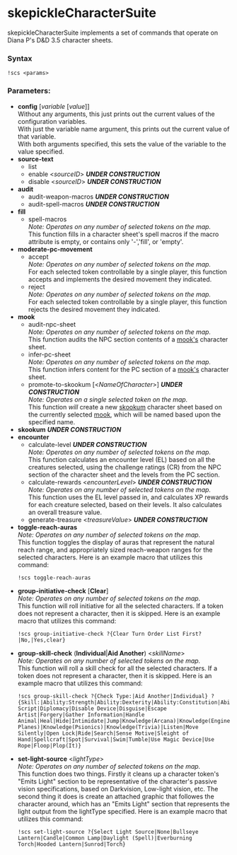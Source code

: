 # skepickleCharacterSuite

skepickleCharacterSuite implements a set of commands that operate on Diana P's D&D 3.5 character sheets.

### Syntax

```!scs <params>```

### Parameters:

* **config** [_variable_ [_value_]]  
    Without any arguments, this just prints out the current values of the configuration variables.  
    With just the variable name argument, this prints out the current value of that variable.  
    With both arguments specified, this sets the value of the variable to the value specified.
* **source-text**
  * list
  * enable <_sourceID_> **_UNDER CONSTRUCTION_**
  * disable <_sourceID_> **_UNDER CONSTRUCTION_**
* **audit**
  * audit-weapon-macros **_UNDER CONSTRUCTION_**
  * audit-spell-macros **_UNDER CONSTRUCTION_**
* **fill**
  * spell-macros  
    _Note: Operates on any number of selected tokens on the map._  
    This function fills in a character sheet's spell macros if the macro attribute is empty, or contains only '-','fill', or 'empty'.
* **moderate-pc-movement**
  * accept  
    _Note: Operates on any number of selected tokens on the map._  
    For each selected token controllable by a single player, this function accepts and implements the desired movement they indicated.
  * reject  
    _Note: Operates on any number of selected tokens on the map._  
    For each selected token controllable by a single player, this function rejects the desired movement they indicated.
* **mook**
  * audit-npc-sheet  
    _Note: Operates on any number of selected tokens on the map._  
    This function audits the NPC section contents of a [mook's](https://www.dandwiki.com/wiki/Help:Glossary_of_Jargon#Mook) character sheet.
  * infer-pc-sheet  
    _Note: Operates on any number of selected tokens on the map._  
    This function infers content for the PC section of a [mook's](https://www.dandwiki.com/wiki/Help:Glossary_of_Jargon#Mook) character sheet.
  * promote-to-skookum [<_NameOfCharacter_>] **_UNDER CONSTRUCTION_**  
    _Note: Operates on a single selected token on the map._  
    This function _will_ create a new [skookum](https://en.wikipedia.org/wiki/Skookum) character sheet based on the currently selected [mook](https://www.dandwiki.com/wiki/Help:Glossary_of_Jargon#Mook), which will be named based upon the specified name.
* **skookum** **_UNDER CONSTRUCTION_**
* **encounter**
  * calculate-level **_UNDER CONSTRUCTION_**  
    _Note: Operates on any number of selected tokens on the map._  
    This function calculates an encounter level (EL) based on all the creatures selected, using the challenge ratings (CR) from the NPC section of the character sheet and the levels from the PC section.
  * calculate-rewards <_encounterLevel_> **_UNDER CONSTRUCTION_**  
    _Note: Operates on any number of selected tokens on the map._  
    This function uses the EL level passed in, and calculates XP rewards for each creature selected, based on their levels. It also calculates an overall treasure value.
  * generate-treasure <_treasureValue_> **_UNDER CONSTRUCTION_**
* **toggle-reach-auras**  
    _Note: Operates on any number of selected tokens on the map._  
    This function toggles the display of auras that represent the natural reach range, and appropriately sized reach-weapon ranges for the selected characters. Here is an example macro that utilizes this command:  
    ```
    !scs toggle-reach-auras
    ```
* **group-initiative-check** [**Clear**]  
    _Note: Operates on any number of selected tokens on the map._  
    This function will roll initiative for all the selected characters. If a token does not represent a character, then it is skipped. Here is an example macro that utilizes this command:  
    ```
    !scs group-initiative-check ?{Clear Turn Order List First?|No,|Yes,clear}
    ```
* **group-skill-check** (**Individual**|**Aid Another**) <_skillName_>  
    _Note: Operates on any number of selected tokens on the map._  
    This function will roll a skill check for all the selected characters. If a token does not represent a character, then it is skipped. Here is an example macro that utilizes this command:  
    ```
    !scs group-skill-check ?{Check Type:|Aid Another|Individual} ?{Skill:|Ability:Strength|Ability:Dexterity|Ability:Constitution|Ability:Intelligence|Ability:Wisdom|Ability:Charisma|Autohypnosis|Appraise|Balance|Bluff|Climb|Craft(Weaponsmithing)|Craft(Alchemy)|Craft(Generic)|Craft(Dice)|Concentration|Decipher Script|Diplomacy|Disable Device|Disguise|Escape Artist|Forgery|Gather Information|Handle Animal|Heal|Hide|Intimidate|Jump|Knowledge(Arcana)|Knowledge(Engineering)|Knowledge(Dungeoneering)|Knowledge(Geography)|Knowledge(History)|Knowledge(Local)|Knowledge(Nature)|Knowledge(Nobility)|Knowledge(Religion)|Knowledge(The Planes)|Knowledge(Psionics)|Knowledge(Trivia)|Listen|Move Silently|Open Lock|Ride|Search|Sense Motive|Sleight of Hand|Spellcraft|Spot|Survival|Swim|Tumble|Use Magic Device|Use Rope|Floop|Plop(It)}
    ```
* **set-light-source** <_lightType_>  
    _Note: Operates on any number of selected tokens on the map._  
    This function does two things. Firstly it cleans up a character token's "Emits Light" section to be representative of the character's passive vision specifications, based on Darkvision, Low-light vision, etc. The second thing it does is create an attached graphic that followes the character around, which has an "Emits Light" section that represents the light output from the lightType specified. Here is an example macro that utilizes this command:  
    ```
    !scs set-light-source ?{Select Light Source|None|Bullseye Lantern|Candle|Common Lamp|Daylight (Spell)|Everburning Torch|Hooded Lantern|Sunrod|Torch}
    ```